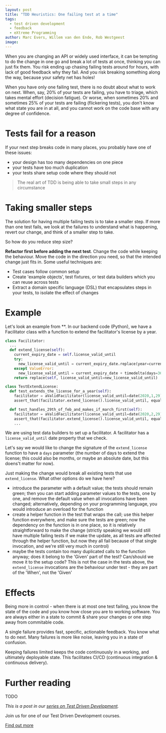 ```yaml
---
layout: post
title: "TDD Heuristics: One failing test at a time"
tags:
  - test driven development
  - feedback
  - eXtreme Programming
author: Marc Evers, Willem van den Ende, Rob Westgeest
image: 
---
```


When you are changing an API or widely used interface, it can be tempting to do
the change in one go and break a lot of tests at once, thinking you can just fix
them. You risk ending up chasing failing tests around for hours, with lack of
good feedback why they fail. And you risk breaking something along the way,
because your safety net has holes!

When you have only one failing test, there is no doubt about what to work on
next.  When, say, 20% of your tests are failing, you have to triage, which takes
mental effort (decision fatigue). Or worse, when sometimes 20% and sometimes 25%
of your tests are failing (flickering tests), you don't know what state you are
in at all, and you cannot work on the code base with any degree of confidence.

# Tests fail for a reason

If your next step breaks code in many places, you probably have one of these issues:

- your design has too many dependencies on one piece
- your tests have too much duplication
- your tests share setup code where they should not

> The real art of TDD is being able to take small steps in any circumstance

# Taking smaller steps

The solution for having multiple failing tests is to take a smaller step. If more than one test fails, we look at the failures to understand what is happening, revert our change, and think of a smaller step to take.

So how do you reduce step size?

**Refactor first before adding the next test**. Change the code while keeping
the behaviour. Move the code in the direction you need, so that the intended 
change just fits in. Some useful techniques are:

- Test cases follow common setup
- Create 'example objects', test fixtures, or test data builders which you can
  reuse across tests
- Extract a domain specific language (DSL) that encapsulates steps in your
  tests, to isolate the effect of changes

# Example

Let's look an example from **. In our backend code (Python), we have a
Facilitator class with a function to extend the facilitator's license by a year.

```python
class Facilitator:
  ...
  def extend_license(self):
    current_expiry_date = self.license_valid_until
    try:
      new_license_valid_until = current_expiry_date.replace(year=current_expiry_date.year + 1)
    except ValueError:
      new_license_valid_until = current_expiry_date + timedelta(days=366)
    return replace(self, license_valid_until=new_license_valid_until)

class TestExtendLicense:
  def test_extends_the_license_for_a_year(self):
    facilitator = aValidFacilitator(license_valid_until=date(2020,1,29))
    assert_that(facilitator.extend_license().license_valid_until, equal_to(date(2021,1,29)))

  def test_handles_29th_of_feb_and_makes_if_march_first(self):
    facilitator = aValidFacilitator(license_valid_until=date(2020,2,29))
    assert_that(facilitator.extend_license().license_valid_until, equal_to(date(2021,3,1)))
    ...
```

We are using test data builders to set up a facilitator. A facilitator has a
`license_valid_until` date property that we check.

Let's say we would like to change the signature of the `extend_license` function
to have a `days` parameter (the number of days to extend the license; this could
also be months, or maybe an absolute date, but this doens't matter for now).

Just making the change would break all existing tests that use `extend_license`. What other options do we have here?

- introduce the parameter with a default value; the tests should remain green;
  then you can start adding parameter values to the tests, one by one, and
  remove the default value when all invocations have been changed;
  alternatively, depending on your programming language, you would introduce an
  overload for the function
- create a helper function in the test that wraps the call; use this helper
  function everywhere, and make sure the tests are green; now the dependency on
  the function is in one place, so it is relatively straightforward to make the
  change (strictly speaking we would still have multiple failing tests if we
  make the update, as all tests are affected through the helper function, but
  now they all fail because of that single invocation, and we're still very much
  in control)
- maybe the tests contain too many duplicated calls to the function anyway; does
  it belong to the 'Given' part of the test? Can/should we move it to the setup
  code? This is not the case in the tests above, the `extend_license`
  invocations are the behaviour under test - they are part of the 'When', not
  the 'Given'

# Effects

Being more in control - when there is at most one test failing, you know the
state of the code and you know how close you are to working software. You are
always either in a state to commit & share your changes or one step away from
commitable code.

A single failure provides fast, specific, actionable feedback. You know what to
do next. Many failures is more like noise, leaving you in a state of confusion.

Keeping failures limited keeps the code continuously in a working, and
ultimately deployable state. This facilitates CI/CD (continuous integration &
continuous delivery).

# Further reading

TODO

_This is a post in our [series on Test Driven Development](/blog-by-tag#tag-test-driven-development)._

<aside>
  <p>Join us for one of our Test Driven Development courses. 
  </p>
  <p><div>
    <a href="/training/test-driven-development">Find out more</a>
  </div></p>
</aside>
